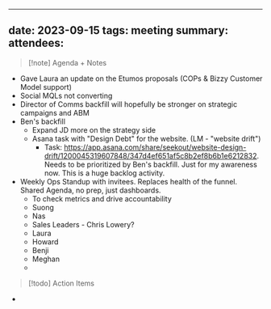 
---
date: 2023-09-15
tags: meeting
summary: 
attendees: 
---

> [!note] Agenda + Notes
> 

- Gave Laura an update on the Etumos proposals (COPs & Bizzy Customer Model support)
- Social MQLs not converting 
- Director of Comms backfill will hopefully be stronger on strategic campaigns and ABM
- Ben's backfill
	- Expand JD more on the strategy side
	-  Asana task with "Design Debt" for the website. (LM - "website drift")
		- Task: https://app.asana.com/share/seekout/website-design-drift/1200045319607848/347d4ef651af5c8b2ef8b6b1e6212832. Needs to be prioritized by Ben's backfill. Just for my awareness now. This is a huge backlog activity.
- Weekly Ops Standup with invitees. Replaces health of the funnel. Shared Agenda, no prep, just dashboards.
	- To check metrics and drive accountability
	- Suong
	- Nas
	- Sales Leaders - Chris Lowery?
	- Laura
	- Howard
	- Benji
	- Meghan
	- 

> [!todo] Action Items

-
